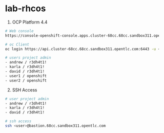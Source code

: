 # lab-rhcos


1. OCP Platform 4.4

~~~sh
# Web console
https://console-openshift-console.apps.cluster-68cc.68cc.sandbox311.opentlc.com/
~~~

~~~sh
# oc Client
oc login https://api.cluster-68cc.68cc.sandbox311.opentlc.com:6443 -u <user> -p <password>
~~~

~~~sh
# users project admin
- andrew / r3dh4t1!
- karla / r3dh4t1!
- david / r3dh4t1!
- user1 / openshift
- user2 / openshift
~~~


2. SSH Access 

~~~sh
# user project admin
- andrew / r3dh4t1!
- karla / r3dh4t1!
- david / r3dh4t1!
~~~

~~~sh
# ssh access
ssh <user>@bastion.68cc.sandbox311.opentlc.com
~~~
    
  


